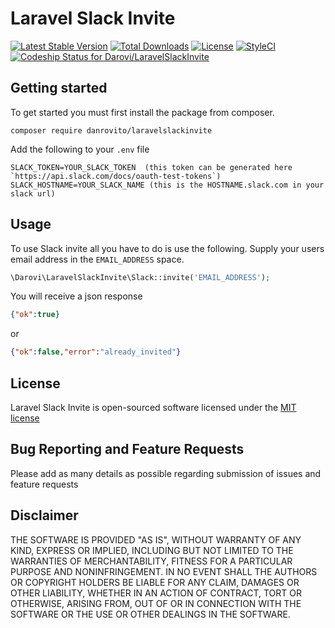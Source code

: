 # Laravel Slack Invite 

[![Latest Stable Version](https://poser.pugx.org/darovi/laravelslackinvite/v/stable?format=flat)](https://packagist.org/packages/darovi/laravelslackinvite) [![Total Downloads](https://poser.pugx.org/darovi/laravelslackinvite/downloads?format=flat)](https://packagist.org/packages/darovi/laravelslackinvite) [![License](https://poser.pugx.org/darovi/laravelslackinvite/license?format=flat)](https://packagist.org/packages/darovi/laravelslackinvite) [![StyleCI](https://styleci.io/repos/67619777/shield)](https://styleci.io/repos/67619777) [ ![Codeship Status for Darovi/LaravelSlackInvite](https://codeship.com/projects/9ab07ed0-4dc0-0134-3701-266445f4b7e3/status?branch=master)](https://codeship.com/projects/170616)

## Getting started

To get started you must first install the package from composer.

```
composer require danrovito/laravelslackinvite
```

Add the following to your `.env` file 

```
SLACK_TOKEN=YOUR_SLACK_TOKEN  (this token can be generated here `https://api.slack.com/docs/oauth-test-tokens`)
SLACK_HOSTNAME=YOUR_SLACK_NAME (this is the HOSTNAME.slack.com in your slack url)
```

## Usage

To use Slack invite all you have to do is use the following.  Supply your users email address in the `EMAIL_ADDRESS` space.

```php
\Darovi\LaravelSlackInvite\Slack::invite('EMAIL_ADDRESS');
```

You will receive a json response

```json
{"ok":true}
```

or

```json
{"ok":false,"error":"already_invited"}
```

## License

Laravel Slack Invite is open-sourced software licensed under the [MIT license](http://opensource.org/licenses/MIT)

## Bug Reporting and Feature Requests

Please add as many details as possible regarding submission of issues and feature requests

## Disclaimer

THE SOFTWARE IS PROVIDED "AS IS", WITHOUT WARRANTY OF ANY KIND, EXPRESS OR IMPLIED, INCLUDING BUT NOT LIMITED TO THE WARRANTIES OF MERCHANTABILITY, FITNESS FOR A PARTICULAR PURPOSE AND NONINFRINGEMENT. IN NO EVENT SHALL THE AUTHORS OR COPYRIGHT HOLDERS BE LIABLE FOR ANY CLAIM, DAMAGES OR OTHER LIABILITY, WHETHER IN AN ACTION OF CONTRACT, TORT OR OTHERWISE, ARISING FROM, OUT OF OR IN CONNECTION WITH THE SOFTWARE OR THE USE OR OTHER DEALINGS IN THE SOFTWARE.
